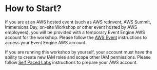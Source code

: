 # How to Start?

If you are at an AWS hosted event (such as AWS re:Invent, AWS Summit, Immersions Day, on-site Workshop or other event hosted by AWS employees), you will be provided with a temporary Event Engine AWS account for the workshop. Please follow the [AWS Event](2-How-to-Start/2-aws-event.md) instructions to access your Event Engine AWS account.

If you are running this workshop by yourself, your account must have the ability to create new IAM roles and scope other IAM permissions. Please follow [Self Paced Labs](2-How-to-Start/3-self-paced-labs.md) instructions to prepare your AWS account.